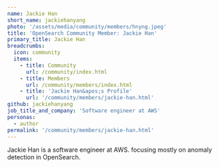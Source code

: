 ```yaml
---
name: Jackie Han
short_name: jackiehanyang
photo: '/assets/media/community/members/hnyng.jpeg'
title: 'OpenSearch Community Member: Jackie Han'
primary_title: Jackie Han
breadcrumbs:
  icon: community
  items:
    - title: Community
      url: /community/index.html
    - title: Members
      url: /community/members/index.html
    - title: 'Jackie Han&apos;s Profile'
      url: '/community/members/jackie-han.html'
github: jackiehanyang
job_title_and_company: 'Software engineer at AWS'
personas:
  - author
permalink: '/community/members/jackie-han.html'
---
```


Jackie Han is a software engineer at AWS. focusing mostly on anomaly detection in OpenSearch.